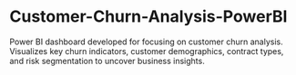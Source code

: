 # Customer-Churn-Analysis-PowerBI
Power BI dashboard developed for focusing on customer churn analysis. Visualizes key churn indicators, customer demographics, contract types, and risk segmentation to uncover business insights.
